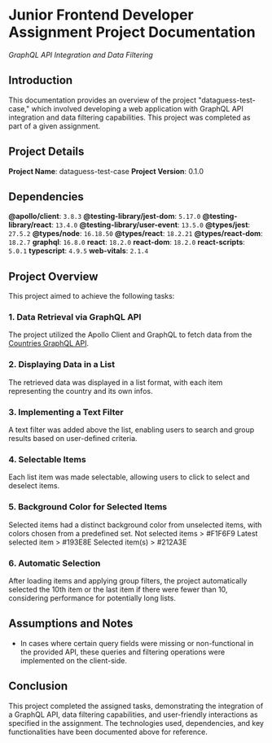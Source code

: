 # Junior Frontend Developer Assignment Project Documentation

_GraphQL API Integration and Data Filtering_

## Introduction

This documentation provides an overview of the project "dataguess-test-case," which involved developing a web application with GraphQL API integration and data filtering capabilities. This project was completed as part of a given assignment.

## Project Details

**Project Name**: dataguess-test-case **Project Version**: 0.1.0

## Dependencies

**@apollo/client**: `3.8.3`
**@testing-library/jest-dom**: `5.17.0`
**@testing-library/react**: `13.4.0`
**@testing-library/user-event**: `13.5.0`
**@types/jest**: `27.5.2`
**@types/node**: `16.18.50`
**@types/react**: `18.2.21`
**@types/react-dom**: `18.2.7`
**graphql**: `16.8.0`
**react**: `18.2.0`
**react-dom**: `18.2.0`
**react-scripts**: `5.0.1`
**typescript**: `4.9.5`
**web-vitals**: `2.1.4`

## Project Overview

This project aimed to achieve the following tasks:

### 1. Data Retrieval via GraphQL API

The project utilized the Apollo Client and GraphQL to fetch data from the [Countries GraphQL API](https://studio.apollographql.com/public/countries/home?variant=current).

### 2. Displaying Data in a List

The retrieved data was displayed in a list format, with each item representing the country and its own infos.

### 3. Implementing a Text Filter

A text filter was added above the list, enabling users to search and group results based on user-defined criteria.

### 4. Selectable Items

Each list item was made selectable, allowing users to click to select and deselect items.

### 5. Background Color for Selected Items

Selected items had a distinct background color from unselected items, with colors chosen from a predefined set.
Not selected items > #F1F6F9
Latest selected item > #193E8E
Selected item(s) > #212A3E

### 6. Automatic Selection

After loading items and applying group filters, the project automatically selected the 10th item or the last item if there were fewer than 10, considering performance for potentially long lists.

## Assumptions and Notes

- In cases where certain query fields were missing or non-functional in the provided API, these queries and filtering operations were implemented on the client-side.

## Conclusion

This project completed the assigned tasks, demonstrating the integration of a GraphQL API, data filtering capabilities, and user-friendly interactions as specified in the assignment. The technologies used, dependencies, and key functionalities have been documented above for reference.
